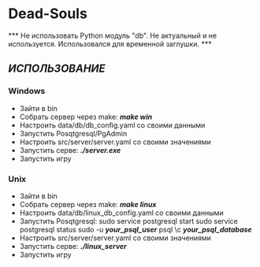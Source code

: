 # Dead-Souls 

*** Не использовать Python модуль "db". Не актуальный и не используется. Использовался для временной заглушки. ***




## ***__ИСПОЛЬЗОВАНИЕ__***

### Windows
+ Зайти в bin 
+ Собрать сервер через make: __*make win*__
+ Настроить data/db/db_config.yaml со своими данными
+ Запустить Posqtgresql/PgAdmin
+ Настроить src/server/server.yaml со своими значениями
+ Запустить серве: __*./server.exe*__
+ Запустить игру

### Unix
+ Зайти в bin
+ Собрать сервер через make: __*make linux*__
+ Настроить data/db/linux_db_config.yaml со своими данными
+ Запустить Posqtgresql: 
sudo service postgresql start
sudo service postgresql status
sudo -u __*your_psql_user*__ psql
\c __*your_psql_database*__ 
+ Настроить src/server/server.yaml со своими значениями
+ Запустить серве: __*./linux_server*__
+ Запустить игру